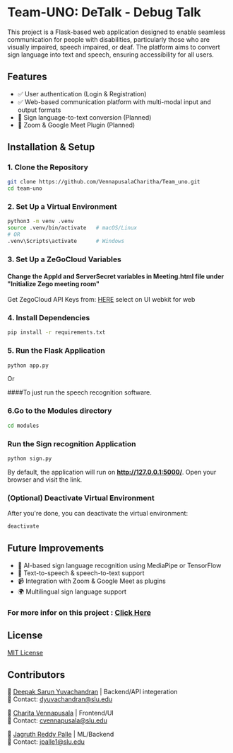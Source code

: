 # Team-UNO: DeTalk - Debug Talk

This project is a Flask-based web application designed to enable seamless communication for people with disabilities, particularly those who are visually impaired, speech impaired, or deaf. The platform aims to convert sign language into text and speech, ensuring accessibility for all users.

## Features

- ✅ User authentication (Login & Registration)
- ✅ Web-based communication platform with multi-modal input and output formats
- 🚀 Sign language-to-text conversion (Planned)
- 🔌 Zoom & Google Meet Plugin (Planned)

## Installation & Setup

### 1. Clone the Repository

```bash
git clone https://github.com/VennapusalaCharitha/Team_uno.git
cd team-uno
```

### 2. Set Up a Virtual Environment

```bash
python3 -m venv .venv  
source .venv/bin/activate   # macOS/Linux  
# OR  
.venv\Scripts\activate      # Windows  
```

### 3. Set Up a ZeGoCloud Variables

#### Change the AppId and ServerSecret variables in Meeting.html file under "Initialize Zego meeting room"

Get ZegoCloud API Keys from: [HERE](https://shorturl.at/vVnCB)
select on UI webkit for web
  
### 4. Install Dependencies

```bash
pip install -r requirements.txt

```

### 5. Run the Flask Application

```bash
python app.py
```

Or

####To just run the speech recognition software.

### 6.Go to the Modules directory

```bash
cd modules
```

### Run the Sign recognition Application

```bash
python sign.py
```

By default, the application will run on **http://127.0.0.1:5000/**. Open your browser and visit the link.

### (Optional) Deactivate Virtual Environment

After you're done, you can deactivate the virtual environment:

```bash
deactivate
```

## Future Improvements

- 🧠 AI-based sign language recognition using MediaPipe or TensorFlow
- 📢 Text-to-speech & speech-to-text support
- 📹 Integration with Zoom & Google Meet as plugins
- 🌍 Multilingual sign language support

### For more infor on this project : [Click Here](https://docs.google.com/presentation/d/1VOm9DjBjWfPdgVVm_a4vRC1LXsjxXJi9orY-LLXJryA/edit?usp=sharing)

## License

[MIT License](LICENSE)

## Contributors

👤 [Deepak Sarun Yuvachandran](https://github.com/DeeapakSarun) | Backend/API integeration <br>
📧 Contact: dyuvachandran@slu.edu 

👤 [Charita Vennapusala](https://github.com/VennapusalaCharitha) | Frontend/UI <br>
📧 Contact: cvennapusala@slu.edu  

👤 [Jagruth Reddy Palle](https://github.com/jagruthreddy) | ML/Backend <br>
📧 Contact: jpalle1@slu.edu  
